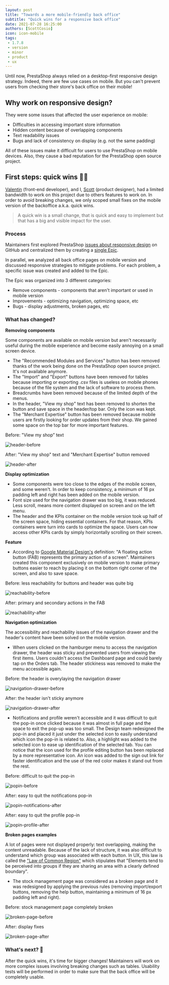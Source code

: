 ```yaml
--- 
layout: post
title: "Towards a more mobile-friendly back office"
subtitle: "Quick wins for a responsive back office"
date: 2021-07-28 16:25:00
authors: [ScottCosio]
icon: icon-mobile
tags:
 - 1.7.8
 - version
 - minor
 - product
 - ux
---
```


Until now, PrestaShop always relied on a desktop-first responsive design strategy. Indeed, there are few use cases on mobile. But you can't prevent users from checking their store's back office on their mobile!

## Why work on responsive design?

They were some issues that affected the user experience on mobile:

- Difficulties in accessing important store information
- Hidden content because of overlapping components
- Text readability issues
- Bugs and lack of consistency on display (e.g. not the same padding)

All of these issues make it difficult for users to use PrestaShop on mobile devices. Also, they cause a bad reputation for the PrestaShop open source project.

## First steps: quick wins 💪🏻

[Valentin](https://github.com/neomaking) (front-end developer), and I, [Scott](https://github.com/prestascott) (product designer), had a limited bandwidth to work on this project due to others features to work on. In order to avoid breaking changes, we only scoped small fixes on the mobile version of the backoffice a.k.a. quick wins.

> A quick win is a small change, that is quick and easy to implement but that has a big and visible impact for the user.

### Process

Maintainers first explored PrestaShop [issues about responsive design](https://github.com/PrestaShop/PrestaShop/labels/Responsive) on GitHub and centralized them by creating a [single Epic](https://github.com/PrestaShop/PrestaShop/issues/22358).

In parallel, we analyzed all back office pages on mobile version and discussed responsive strategies to mitigate problems. For each problem, a specific issue was created and added to the Epic. 

The Epic was organized into 3 different categories:

- Remove components - components that aren't important or used in mobile version
- Improvements - optimizing navigation, optimizing space, etc
- Bugs - display adjustments, broken pages, etc

### What has changed?

**Removing components**

Some components are available on mobile version but aren't necessarily useful during the mobile experience and become easily annoying on a small screen device.

- The "Recommended Modules and Services" button has been removed thanks of the work being done on the PrestaShop open source project. It's not available anymore.
- The "Import" and "Export" buttons have been removed for tables because importing or exporting .csv files is useless on mobile phones because of the file system and the lack of software to process them. 
- Breadcrumbs have been removed because of the limited depth of the menus.
- In the header, "View my shop" text has been removed to shorten the button and save space in the header/top bar. Only the icon was kept.
- The "Merchant Expertise" button has been removed because mobile users are firstly looking for order updates from their shop. We gained some space on the top bar for more important features.

<div class="row">
    <div class="col-md-6">
      <p>Before: "View my shop” text</p>
      <img src="/prestashop.github.io/assets/images/2021/07/01-header-before.png" alt="header-before">
    </div>
    <div class="col-md-6">
      <p>After: "View my shop" text and "Merchant Expertise" button removed</p>
      <img src="/prestashop.github.io/assets/images/2021/07/01-header-after.png" alt="header-after">
    </div>
</div>

**Display optimization**

- Some components were too close to the edges of the mobile screen, and some weren't. In order to keep consistency, a minimum of 16 px padding left and right has been added on the mobile version.
- Font size used for the navigation drawer was too big, it was reduced. Less scroll, means more content displayed on screen and on the left menu.
- The header and the KPIs container on the mobile version took up half of the screen space, hiding essential containers. For that reason, KPIs containers were turn into cards to optimize the space. Users can now access other KPIs cards by simply horizontally scrolling on their screen.

**Feature**

- According to [Google Material Design's](https://material.io/design) definition: "A floating action button (FAB) represents the primary action of a screen". Maintainers created this component exclusively on mobile version to make primary buttons easier to reach by placing it on the bottom right corner of the screen, and also to save space.

<div class="row">
    <div class="col-md-6">
      <p>Before: less reachability for buttons and header was quite big</p>
      <img src="/prestashop.github.io/assets/images/2021/07/02-reachability-before.png" alt="reachability-before">
    </div>
    <div class="col-md-6">
      <p>After: primary and secondary actions in the FAB</p>
      <img src="/prestashop.github.io/assets/images/2021/07/02-reachability-after.png" alt="reachability-after">
    </div>
</div> 
                                                                                                         
**Navigation optimization**

The accessibility and reachability issues of the navigation drawer and the header's content have been solved on the mobile version.

- When users clicked on the hamburger menu to access the navigation drawer, the header was sticky and prevented users from viewing the first items. Users couldn't access the Dashboard page and could barely tap on the Orders tab. The header stickiness was removed to make the menu accessible again.

<div class="row">
    <div class="col-md-6">
      <p>Before: the header is overylaying the navigation drawer</p>
      <img src="/prestashop.github.io/assets/images/2021/07/03-navigation-drawer-before.png" alt="navigation-drawer-before">
    </div>
    <div class="col-md-6">
      <p>After: the header isn't sticky anymore</p>
      <img src="/prestashop.github.io/assets/images/2021/07/03-navigation-drawer-before.png" alt="navigation-drawer-after">
    </div>
</div>

- Notifications and profile weren't accessible and it was difficult to quit the pop-in once clicked because it was almost in full page and the space to exit the pop-up was too small. The Design team redesigned the pop-in and placed it just under the selected icon to easily understand which icon the pop-in is related to. Also, a highlight was added to the selected icon to ease up identification of the selected tab. You can notice that the icon used for the profile editing button has been replaced by a more representative icon. An icon was added to the sign out link for faster identification and the use of the red color makes it stand out from the rest.


<div class="row">
    <div class="col-md-4">
      <p>Before: difficult to quit the pop-in</p>
      <img src="/prestashop.github.io/assets/images/2021/07/04-popin-before.png" alt="popin-before">
    </div>
    <div class="col-md-4">
      <p>After: easy to quit the notifications pop-in</p>
      <img src="/prestashop.github.io/assets/images/2021/07/04-popin-notifications-after.png" alt="popin-notifications-after">
    </div>
    <div class="col-md-4">
      <p>After: easy to quit the profile pop-in</p>
      <img src="/prestashop.github.io/assets/images/2021/07/04-popin-profile-after.png" alt="popin-profile-after">
    </div>
</div>

**Broken pages examples**

A lot of pages were not displayed properly: text overlapping, making the content unreadable. Because of the lack of structure, it was also difficult to understand which group was associated with each button.
In UX, this law is called the ["Law of Common Region"](https://lawsofux.com/law-of-common-region/) which stipulates that "Elements tend to be perceived into groups if they are sharing an area with a clearly defined boundary". 

- The stock management page was considered as a broken page and it was redesigned by applying the previous rules (removing import/export buttons, removing the help button, maintaining a minimum of 16 px padding left and right).

<div class="row">
    <div class="col-md-6">
      <p>Before: stock management page completely broken</p>
      <img src="/prestashop.github.io/assets/images/2021/07/05-broken-page-before.png" alt="broken-page-before">
    </div>
    <div class="col-md-6">
      <p>After: display fixes</p>
      <img src="/prestashop.github.io/assets/images/2021/07/05-broken-page-after.png" alt="broken-page-after">
    </div>
</div>

### What's next? 🚀

After the quick wins, it's time for bigger changes! Maintainers will work on more complex issues involving breaking changes such as tables.
Usability tests will be performed in order to make sure that the back office will be completely usable.
